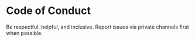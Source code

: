 # Code of Conduct

Be respectful, helpful, and inclusive. Report issues via private channels first when possible.
